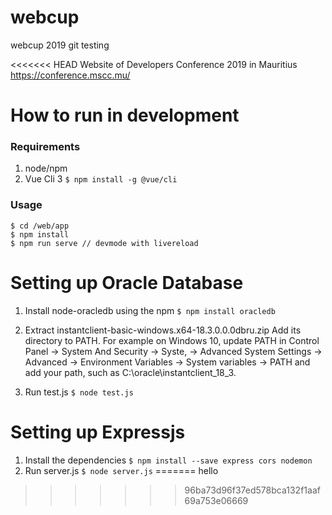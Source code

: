 # webcup
webcup 2019 git
testing  

<<<<<<< HEAD
Website of Developers Conference 2019 in Mauritius  
https://conference.mscc.mu/  

# How to run in development

### Requirements

1. node/npm
2. Vue Cli 3 `$ npm install -g @vue/cli`

### Usage

```
$ cd /web/app
$ npm install
$ npm run serve // devmode with livereload
```



# Setting up Oracle Database

1. Install node-oracledb using the npm `$ npm install oracledb`
2. Extract instantclient-basic-windows.x64-18.3.0.0.0dbru.zip
	Add its directory to PATH. For example on Windows 10, update PATH in Control Panel -> System And Security -> Syste, -> Advanced System Settings -> Advanced -> Environment Variables -> System variables -> PATH and add your path, such as C:\oracle\instantclient_18_3.

3. Run test.js `$ node test.js`



# Setting up Expressjs

1. Install the dependencies `$ npm install --save express cors nodemon`
2. Run server.js `$ node server.js`
=======
hello
>>>>>>> 96ba73d96f37ed578bca132f1aaf69a753e06669
